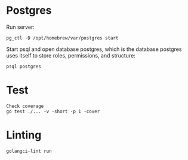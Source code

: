 # Postgres

Run server:

````
pg_ctl -D /opt/homebrew/var/postgres start
````

Start psql and open database postgres, which is the database postgres uses itself to store roles, permissions, and structure:
````
psql postgres
````
# Test

````
Check coverage
go test ./... -v -short -p 1 -cover
````
# Linting

````
golangci-lint run
````